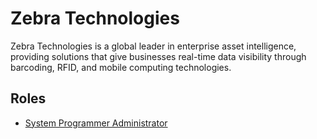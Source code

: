 # Zebra Technologies

Zebra Technologies is a global leader in enterprise asset intelligence, providing solutions that give businesses real-time data visibility through barcoding, RFID, and mobile computing technologies.

## Roles

- [System Programmer Administrator](../roles/2024_04_ZEBRA_SYSTEM_PROGRAMMER_ADMINISTRATOR.md)